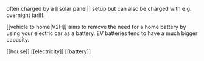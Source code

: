 often charged by a [[solar panel]] setup
but can also be charged with e.g. overnight tariff.

[[vehicle to home|V2H]] aims to remove the need for a home battery by using your electric car as a battery.
EV batteries tend to have a much bigger capacity.

[[house]]
[[electricity]]
[[battery]]